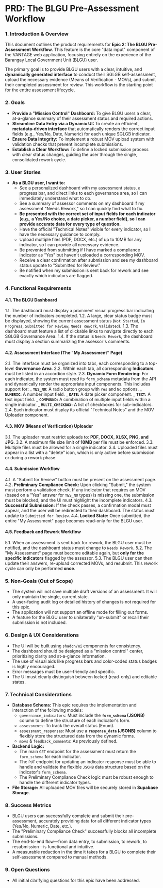 # **PRD: The BLGU Pre-Assessment Workflow**

### **1. Introduction & Overview**

This document outlines the product requirements for **Epic 2: The BLGU Pre-Assessment Workflow**. This feature is the core "data input" component of the VANTAGE web application, focusing entirely on the experience of the Barangay Local Government Unit (BLGU) user.

The primary goal is to provide BLGU users with a clear, intuitive, and **dynamically generated interface** to conduct their SGLGB self-assessment, upload the necessary evidence (Means of Verification - MOVs), and submit their completed assessment for review. This workflow is the starting point for the entire assessment lifecycle.

### **2. Goals**

- **Provide a "Mission Control" Dashboard:** To give BLGU users a clear, at-a-glance summary of their assessment status and required actions.
- **Streamline Data Entry via a Dynamic UI:** To create an efficient, **metadata-driven interface** that automatically renders the correct input fields (e.g., Yes/No, Date, Numeric) for each unique SGLGB indicator.
- **Ensure Data Integrity:** To implement a robust MOV upload system with validation checks that prevent incomplete submissions.
- **Establish a Clear Workflow:** To define a locked submission process with clear status changes, guiding the user through the single, consolidated rework cycle.

### **3. User Stories**

- **As a BLGU user, I want to:**
  - See a personalized dashboard with my assessment status, a progress bar, and direct links to each governance area, so I can immediately understand what to do.
  - See a summary of assessor comments on my dashboard if my assessment "Needs Rework," so I can quickly find what to fix.
  - **Be presented with the correct set of input fields for each indicator (e.g., a Yes/No choice, a date picker, a number field), so I can provide accurate data for every type of question.**
  - Have the official "Technical Notes" visible for every indicator, so I have the necessary guidance to comply.
  - Upload multiple files (PDF, DOCX, etc.) of up to 10MB for any indicator, so I can provide all necessary evidence.
  - Be prevented from submitting if I have marked a compliance indicator as "Yes" but haven't uploaded a corresponding MOV.
  - Receive a clear confirmation after submission and see my dashboard status update to "Submitted for Review."
  - Be notified when my submission is sent back for rework and see exactly which indicators are flagged.

### **4. Functional Requirements**

#### **4.1. The BLGU Dashboard**

1.1. The dashboard must display a prominent visual progress bar indicating the number of indicators completed.
1.2. A large, clear status badge must be displayed, showing the current assessment status (`Not Started`, `In Progress`, `Submitted for Review`, `Needs Rework`, `Validated`).
1.3. The dashboard must feature a list of clickable links to navigate directly to each SGLGB Governance Area.
1.4. If the status is `Needs Rework`, the dashboard must display a section summarizing the assessor's comments.

#### **4.2. Assessment Interface (The "My Assessment" Page)**

2.1. The interface must be organized into tabs, each corresponding to a top-level **Governance Area**.
2.2. Within each tab, all corresponding **Indicators** must be listed in an accordion style.
2.3. **Dynamic Form Rendering:** For each indicator, the system must read its `form_schema` metadata from the API and dynamically render the appropriate input components. This includes support for:
_ **`YES_NO`:** A radio button group with `Yes` and `No` options.
_ **`NUMERIC`:** A number input field.
_ **`DATE`:** A date picker component.
_ **`TEXT`:** A text input field.
_ **`COMPOUND`:** A combination of multiple input fields within a single indicator.
_ **`MULTI_CHECKBOX`:** A list of checkboxes for sub-indicators.
2.4. Each indicator must display its official "Technical Notes" and the MOV Uploader component.

#### **4.3. MOV (Means of Verification) Uploader**

3.1. The uploader must restrict uploads to: **PDF, DOCX, XLSX, PNG, and JPG**.
3.2. A maximum file size limit of **10MB** per file must be enforced.
3.3. Multiple files must be allowed for a single indicator.
3.4. Uploaded files must appear in a list with a "delete" icon, which is only active before submission or during a rework phase.

#### **4.4. Submission Workflow**

4.1. A "Submit for Review" button must be present on the assessment page.
4.2. **Preliminary Compliance Check:** Upon clicking "Submit," the system must perform a validation check. If any indicator that requires an MOV (based on a "Yes" answer for `YES_NO` types) is missing one, the submission must be blocked, and the UI must highlight the incomplete indicators.
4.3. **Successful Submission:** If the check passes, a confirmation modal must appear, and the user will be redirected to their dashboard. The status must update to `Submitted for Review`.
4.4. **Locked State:** Once submitted, the entire "My Assessment" page becomes read-only for the BLGU user.

#### **4.5. Feedback and Rework Workflow**

5.1. When an assessment is sent back for rework, the BLGU user must be notified, and the dashboard status must change to `Needs Rework`.
5.2. The "My Assessment" page must become editable again, but **only for the specific indicators** flagged by the assessor.
5.3. The BLGU user can then update their answers, re-upload corrected MOVs, and resubmit. This rework cycle can only be performed **once**.

### **5. Non-Goals (Out of Scope)**

- The system will not save multiple draft versions of an assessment. It will only maintain the single, current state.
- A user-facing audit log or detailed history of changes is not required for this epic.
- The application will not support an offline mode for filling out forms.
- A feature for the BLGU user to unilaterally "un-submit" or recall their submission is not included.

### **6. Design & UX Considerations**

- The UI will be built using `shadcn/ui` components for consistency.
- The dashboard should be designed as a "mission control" center, prioritizing clarity and at-a-glance information.
- The use of visual aids like progress bars and color-coded status badges is highly encouraged.
- Error messages must be user-friendly and specific.
- The UI must clearly distinguish between locked (read-only) and editable states.

### **7. Technical Considerations**

- **Database Schema:** This epic requires the implementation and interaction of the following models:
  - `governance_indicators`: Must include the **`form_schema` (JSONB)** column to define the structure of each indicator's form.
  - `assessments`: To track the overall status (Enum).
  - `assessment_responses`: Must use a **`response_data` (JSONB)** column to flexibly store the structured data from the dynamic forms.
  - `movs` & `feedback_comments`: As previously defined.
- **Backend Logic:**
  - The main `GET` endpoint for the assessment must return the `form_schema` for each indicator.
  - The `PUT` endpoint for updating an indicator response must be able to handle and validate the flexible `JSONB` data structure based on the indicator's `form_schema`.
  - The Preliminary Compliance Check logic must be robust enough to handle the different indicator types.
- **File Storage:** All uploaded MOV files will be securely stored in **Supabase Storage**.

### **8. Success Metrics**

- BLGU users can successfully complete and submit their pre-assessment, accurately providing data for all different indicator types (Yes/No, Numeric, Date, etc.).
- The "Preliminary Compliance Check" successfully blocks all incomplete submissions.
- The end-to-end flow—from data entry, to submission, to rework, to resubmission—is functional and intuitive.
- A measurable reduction in the time it takes for a BLGU to complete their self-assessment compared to manual methods.

### **9. Open Questions**

- All initial clarifying questions for this epic have been addressed.
